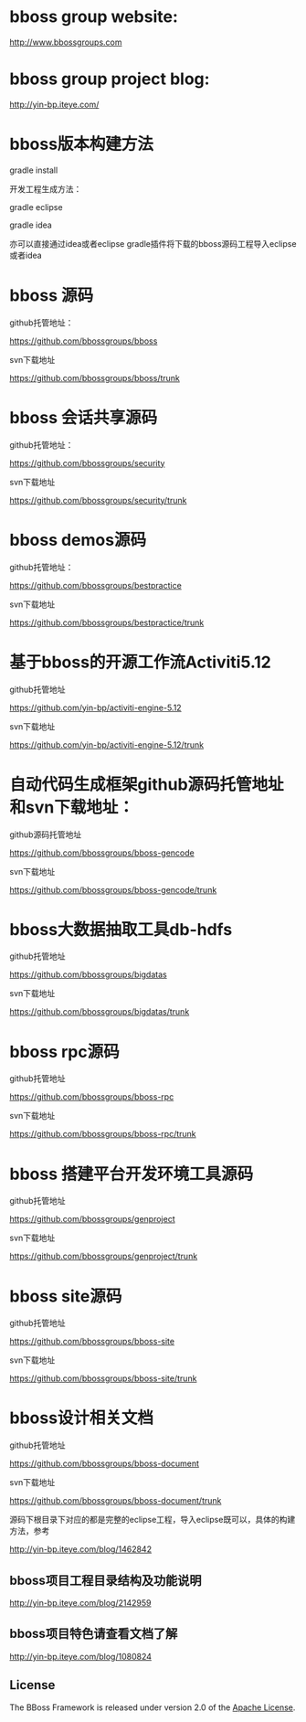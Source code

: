 ﻿# bboss group website:
http://www.bbossgroups.com

# bboss group project blog:
http://yin-bp.iteye.com/

# bboss版本构建方法
gradle install


开发工程生成方法：

gradle eclipse

gradle idea

亦可以直接通过idea或者eclipse gradle插件将下载的bboss源码工程导入eclipse或者idea

# bboss 源码
github托管地址： 

https://github.com/bbossgroups/bboss 

svn下载地址 

https://github.com/bbossgroups/bboss/trunk 

# bboss 会话共享源码
github托管地址： 

https://github.com/bbossgroups/security 

svn下载地址 

https://github.com/bbossgroups/security/trunk 

# bboss demos源码
github托管地址： 

https://github.com/bbossgroups/bestpractice 

svn下载地址 

https://github.com/bbossgroups/bestpractice/trunk 

# 基于bboss的开源工作流Activiti5.12 

github托管地址 

https://github.com/yin-bp/activiti-engine-5.12 

svn下载地址 

https://github.com/yin-bp/activiti-engine-5.12/trunk 

# 自动代码生成框架github源码托管地址和svn下载地址： 

github源码托管地址 

https://github.com/bbossgroups/bboss-gencode 

svn下载地址 

https://github.com/bbossgroups/bboss-gencode/trunk 

# bboss大数据抽取工具db-hdfs 
github托管地址 

https://github.com/bbossgroups/bigdatas 

svn下载地址 

https://github.com/bbossgroups/bigdatas/trunk 

# bboss rpc源码 
github托管地址 

https://github.com/bbossgroups/bboss-rpc

svn下载地址 

https://github.com/bbossgroups/bboss-rpc/trunk 

# bboss 搭建平台开发环境工具源码 
github托管地址 

https://github.com/bbossgroups/genproject

svn下载地址 

https://github.com/bbossgroups/genproject/trunk

# bboss site源码 
github托管地址 

https://github.com/bbossgroups/bboss-site

svn下载地址 

https://github.com/bbossgroups/bboss-site/trunk

# bboss设计相关文档
github托管地址 

https://github.com/bbossgroups/bboss-document 

svn下载地址 

https://github.com/bbossgroups/bboss-document/trunk 

源码下根目录下对应的都是完整的eclipse工程，导入eclipse既可以，具体的构建方法，参考

http://yin-bp.iteye.com/blog/1462842

## bboss项目工程目录结构及功能说明 
http://yin-bp.iteye.com/blog/2142959

## bboss项目特色请查看文档了解
http://yin-bp.iteye.com/blog/1080824


## License

The BBoss Framework is released under version 2.0 of the [Apache License][].

[Apache License]: http://www.apache.org/licenses/LICENSE-2.0